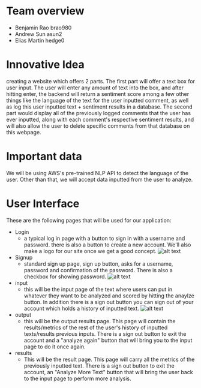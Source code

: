 # Team overview
* Benjamin Rao brao980
* Andrew Sun asun2
* Elias Martin hedge0 

# Innovative Idea 
creating a website which offers 2 parts. The first part will offer a text box for user input. The user will enter any amount of text into the box, and after hitting enter, the backend will return a sentiment score among a few other things like the language of the text for the user inputted comment, as well as log this user inputted text + sentiment results in a database. The second part would display all of the previously logged comments that the user has ever inputted, along with each comment's respective sentiment results, and will also allow the user to delete specific comments from that database on this webpage. 

# Important data
We will be using AWS's pre-trained NLP API to detect the language of the user. Other than that, we will accept data inputted from the user to analyze.

# User Interface 
These are the following pages that will be used for our application:
* Login
    * a typical log in page with a button to sign in with a username and password. there is also a button to create a new account. We'll also make a logo for our site once we get a good concept. 
![alt text](https://user-images.githubusercontent.com/28848384/138577218-4fa42c42-6b79-4d2c-a9f8-10408afc3363.png)
* Signup
    * standard sign up page, sign up button, asks for a username, password and confirmation of the password. There is also a checkbox for showing password. 
 ![alt text](https://user-images.githubusercontent.com/28848384/138577312-c9e80a3f-8a29-4ce4-a217-43dc85f96ac1.png)
* input 
    * this will be the input page of the text where users can put in whatever they want to be analyzed and scored by hitting the anaylze button. In addition there is a sign out button you can sign out of your account which holds a history of inputted text.
  ![alt text](https://user-images.githubusercontent.com/28848384/138577395-88a2c6fd-1d08-46c6-8658-ab0eb40d4e48.png)
* output 
    * this will be the output results page. This page will contain the results/metrics of the rest of the user's history of inputted texts/results previous inputs. There is a sign out button to exit the account and a "analyze again" button that will bring you to the input page to do it once again.
* results
    * This will be the result page. This page will carry all the metrics of the previously inputted text. There is a sign out button to exit the account, an "Analyze More Text" button that will bring the user back to the input page to perform more analysis.
